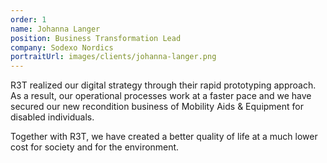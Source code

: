 ```yaml
---
order: 1
name: Johanna Langer
position: Business Transformation Lead
company: Sodexo Nordics
portraitUrl: images/clients/johanna-langer.png
---
```

R3T realized our digital strategy through their rapid prototyping approach. As a result, our operational processes work at a faster pace and we have secured our new recondition business of Mobility Aids & Equipment for disabled individuals. 

Together with R3T, we have created a better quality of life at a much lower cost for society and for the environment.